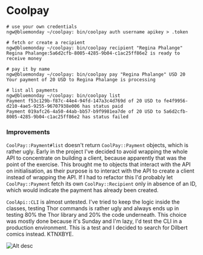 # Coolpay

```
# use your own credentials
ngw@bluemonday ~/coolpay: bin/coolpay auth username apikey > .token

# fetch or create a recipient
ngw@bluemonday ~/coolpay: bin/coolpay recipient "Regina Phalange"
Regina Phalange:5a6d2cfb-8005-4285-9b04-c1ac25ff86e2 is ready to receive money

# pay it by name
ngw@bluemonday ~/coolpay: bin/coolpay pay "Regina Phalange" USD 20
Your payment of 20 USD to Regina Phalange is processing

# list all payments
ngw@bluemonday ~/coolpay: bin/coolpay list
Payment f53c129b-f87c-44e4-94fd-147a3c4d769d of 20 USD to fe4f9956-d210-4ae5-9255-96707938e006 has status paid
Payment 019afc26-4a50-44ab-bb57-b9f9981ea7de of 20 USD to 5a6d2cfb-8005-4285-9b04-c1ac25ff86e2 has status failed
```

### Improvements

`CoolPay::Payment#list` doesn't return `CoolPay::Payment` objects, which is rather ugly.
Early in the project I've decided to avoid wrapping the whole API to concentrate on building a client,
because apparently that was the point of the exercise. This brought me to objects that interact with
the API on initialisation, as their purpose is to interact with the API to create a client instead of
wrapping the API.
If I had to refactor this I'd probably let `CoolPay::Payment` fetch its own `CoolPay::Recipient` only
in absence of an ID, which would indicate the payment has already been created.

`CoolApi::CLI` is almost untested.
I've tried to keep the logic inside the classes, testing Thor commands is rather ugly and always ends
up in testing 80% the Thor library and 20% the code underneath.
This choice was mostly done because it's Sunday and I'm lazy, I'd test the CLI in a production environment.
This is a test and I decided to search for Dilbert comics instead. KTNXBYE.


![Alt desc](https://github.com/nofeed/coolpay/blob/master/assets/dilbert.gif)
